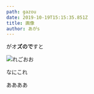 ```yaml
---
path: gazou
date: 2019-10-19T15:15:35.851Z
title: 画像
author: あがs
---
```

がオ**ズので**すと

![](/assets/caleb-woods-ecruhwpiw7c-unsplash.jpg "れごおお")

なにこれ

ああああ

